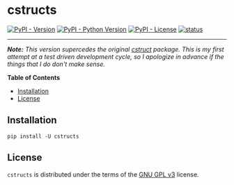# cstructs

[![PyPI - Version](https://img.shields.io/pypi/v/cstructs.svg)](https://pypi.org/project/cstructs)
[![PyPI - Python Version](https://img.shields.io/pypi/pyversions/cstructs.svg)](https://pypi.org/project/cstructs)
[![PyPI - License](https://img.shields.io/pypi/l/cstructs.svg)](https://pypi.org/project/cstructs)
[![status](https://github.com/yntha/cstructs/actions/workflows/run-tests.yml/badge.svg)](https://github.com/yntha/cstructs/actions/workflows/run-tests.yml)

-----
***Note:*** *This version supercedes the original [cstruct](https://github.com/yntha/cstruct) package. This is my first attempt at a test driven development cycle, so I apologize in advance if the things that I do don't make sense.*

**Table of Contents**

- [Installation](#installation)
- [License](#license)

## Installation

```console
pip install -U cstructs
```

## License

`cstructs` is distributed under the terms of the [GNU GPL v3](https://spdx.org/licenses/GPL-3.0-or-later.html) license.
